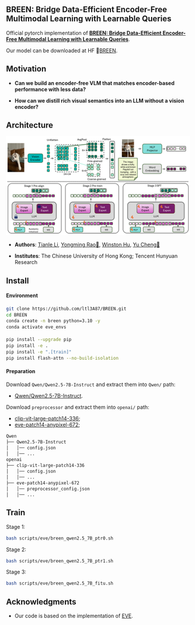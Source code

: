 ## BREEN: Bridge Data-Efficient Encoder-Free Multimodal Learning with Learnable Queries

Official pytorch implementation of [**BREEN: Bridge Data-Efficient Encoder-Free Multimodal Learning with Learnable Queries**](https://arxiv.org/abs/2503.12446).  

Our model can be downloaded at HF 🤗[BREEN](https://huggingface.co/tianleliphoebe/BREEN).

## Motivation

- **Can we build an encoder-free VLM that matches encoder-based performance with less data?**

- **How can we distill rich visual semantics into an LLM without a vision encoder?**

## Architecture
<p align="center">
  <img src="images/method_breen.png">
</p>


- **Authors**: [Tianle Li](https://scholar.google.com/citations?user=g213g7YAAAAJ&hl=en), [Yongming Rao📧](https://scholar.google.com/citations?user=3qO6gK4AAAAJ&hl=en), [Winston Hu](https://scholar.google.com/citations?user=Jkss014AAAAJ&hl=en), [Yu Cheng📧](https://scholar.google.com/citations?user=ORPxbV4AAAAJ&hl=en)

- **Institutes**: The Chinese University of Hong Kong; Tencent Hunyuan Research

## Install

#### Environment

```bash
git clone https://github.com/ltl3A87/BREEN.git
cd BREEN
conda create -n breen python=3.10 -y
conda activate eve_envs

pip install --upgrade pip
pip install -e .
pip install -e ".[train]"
pip install flash-attn --no-build-isolation
```

#### Preparation

Download `Qwen/Qwen2.5-7B-Instruct` and extract them into `Qwen/` path:
- [Qwen/Qwen2.5-7B-Instruct](https://huggingface.co/lmsys/vicuna-7b-v1.5).    

Download `preprocessor` and extract them into `openai/` path:
- [clip-vit-large-patch14-336](https://huggingface.co/openai/clip-vit-large-patch14-336);  
- [eve-patch14-anypixel-672](https://drive.google.com/file/d/1f_mA4owjm0v3awrzPv4LOURz6IzVFVZ6/view?usp=sharing);

```none
Qwen
├── Qwen2.5-7B-Instruct
│   │── config.json
│   │── ...
openai
├── clip-vit-large-patch14-336
│   │── config.json
│   │── ...
├── eve-patch14-anypixel-672
│   │── preprocessor_config.json
│   │── ...
```

## Train
Stage 1:
```bash
bash scripts/eve/breen_qwen2.5_7B_ptr0.sh
```

Stage 2:
```bash
bash scripts/eve/breen_qwen2.5_7B_ptr1.sh
```

Stage 3:
```bash
bash scripts/eve/breen_qwen2.5_7B_fitu.sh
```

## Acknowledgments 
- Our code is based on the implementation of [EVE](https://github.com/baaivision/EVE).